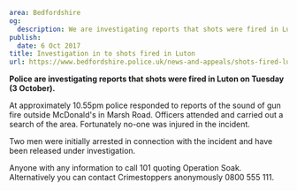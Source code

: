 ```yaml
area: Bedfordshire
og:
  description: We are investigating reports that shots were fired in Luton on Tuesday (3 October).
publish:
  date: 6 Oct 2017
title: Investigation in to shots fired in Luton
url: https://www.bedfordshire.police.uk/news-and-appeals/shots-fired-luton
```

**Police are investigating reports that shots were fired in Luton on Tuesday (3 October).**

At approximately 10.55pm police responded to reports of the sound of gun fire outside McDonald's in Marsh Road. Officers attended and carried out a search of the area. Fortunately no-one was injured in the incident.

Two men were initially arrested in connection with the incident and have been released under investigation.

Anyone with any information to call 101 quoting Operation Soak. Alternatively you can contact Crimestoppers anonymously 0800 555 111.
